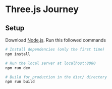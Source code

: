 # Three.js Journey

## Setup

Download [Node.js](https://nodejs.org/en/download/).
Run this followed commands

```bash
# Install dependencies (only the first time)
npm install

# Run the local server at localhost:8080
npm run dev

# Build for production in the dist/ directory
npm run build
```

